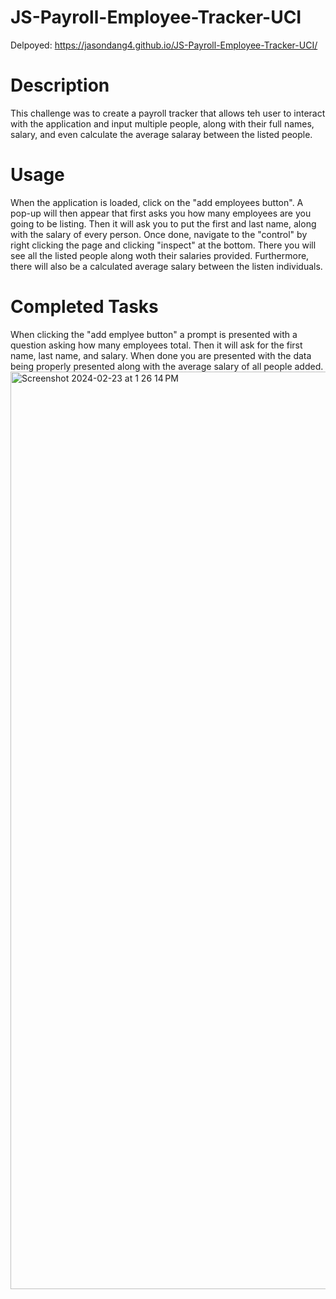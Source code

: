 # JS-Payroll-Employee-Tracker-UCI
Delpoyed: https://jasondang4.github.io/JS-Payroll-Employee-Tracker-UCI/
# Description
This challenge was to create a payroll tracker that allows teh user to interact with the application and input multiple people, along with their full names, salary, and even calculate the average salaray between the listed people.
# Usage
When the application is loaded, click on the "add employees button". A pop-up will then appear that first asks you how many employees are you going to be listing. Then it will ask you to put the first and last name, along with the salary of every person. Once done, navigate to the "control" by right clicking the page and clicking "inspect" at the bottom. There you will see all the listed people along woth their salaries provided. Furthermore, there will also be a calculated average salary between the listen individuals.
# Completed Tasks 
When clicking the "add emplyee button" a prompt is presented with a question asking how many employees total. Then it will ask for the  first name, last name, and salary. When done you are presented with the data being properly presented along with the average salary of all people added.
<img width="1468" alt="Screenshot 2024-02-23 at 1 26 14 PM" src="https://github.com/jasondang4/JS-Payroll-Employee-Tracker-UCI/assets/159833505/48a96ff8-8acf-4807-aaa0-d499d9697c77">
